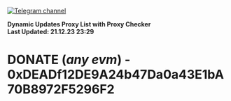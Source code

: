 [![Telegram channel](https://img.shields.io/endpoint?url=https://runkit.io/damiankrawczyk/telegram-badge/branches/master?url=https://t.me/n4z4v0d)](https://t.me/n4z4v0d) 

**Dynamic Updates Proxy List with Proxy Checker**  
**Last Updated: 21.12.23 23:29**

# DONATE (_any evm_) - 0xDEADf12DE9A24b47Da0a43E1bA70B8972F5296F2
